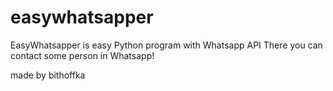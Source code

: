 # easywhatsapper
EasyWhatsapper is easy Python program with Whatsapp API
There you can contact some person in Whatsapp!

made by bithoffka
